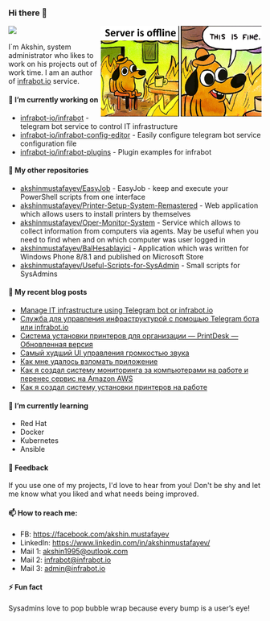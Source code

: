 ### Hi there 👋
![](https://komarev.com/ghpvc/?username=akshinmustafayev&color=green&style=flat-square)
<img align="right" src="/assets/me.png" width="320">

I`m Akshin, system administrator who likes to work on his projects out of work time. I am an author of [infrabot.io](https://infrabot.io) service.


#### 🔭 I’m currently working on
- [infrabot-io/infrabot](https://github.com/infrabot-io/infrabot) - telegram bot service to control IT infrastructure
- [infrabot-io/infrabot-config-editor](https://github.com/infrabot-io/infrabot-config-editor) - Easily configure telegram bot service configuration file
- [infrabot-io/infrabot-plugins](https://github.com/infrabot-io/infrabot-plugins) - Plugin examples for infrabot


#### 🔨 My other repositories
- [akshinmustafayev/EasyJob](https://github.com/akshinmustafayev/EasyJob) - EasyJob - keep and execute your PowerShell scripts from one interface
- [akshinmustafayev/Printer-Setup-System-Remastered](https://github.com/akshinmustafayev/Printer-Setup-System-Remastered) - Web application which allows users to install printers by themselves
- [akshinmustafayev/Oper-Monitor-System](https://github.com/akshinmustafayev/Oper-Monitor-System) - Service which allows to collect information from computers via agents. May be useful when you need to find when and on which computer was user logged in
- [akshinmustafayev/BalHesablayici](https://github.com/akshinmustafayev/BalHesablayici) - Application which was written for Windows Phone 8/8.1 and published on Microsoft Store
- [akshinmustafayev/Useful-Scripts-for-SysAdmin](https://github.com/akshinmustafayev/Useful-Scripts-for-SysAdmin) - Small scripts for SysAdmins


#### 📜 My recent blog posts
- [Manage IT infrastructure using Telegram bot or infrabot.io](https://infrabot.medium.com/manage-it-infrastructure-using-telegram-bot-or-infrabot-io-7fdc95a00a9c)
- [Служба для управления инфраструктурой с помощью Telegram бота или infrabot.io](https://habr.com/en/post/534884/)
- [Система установки принтеров для организации — PrintDesk — Обновленная версия](https://habr.com/en/post/505406/)
- [Самый худший UI управления громкостью звука](https://habr.com/en/post/449060/)
- [Как мне удалось взломать приложение](https://habr.com/en/post/344922/)
- [Как я создал систему мониторинга за компьютерами на работе и перенес сервис на Amazon AWS](https://habr.com/en/post/336276/)
- [Как я создал систему установки принтеров на работе](https://habr.com/en/post/333056/)


#### 🌱 I’m currently learning
- Red Hat
- Docker
- Kubernetes
- Ansible


#### 💬 Feedback
If you use one of my projects, I'd love to hear from you! Don't be shy and let me know what you liked and what needs being improved.


#### 📫 How to reach me:
- FB: https://facebook.com/akshin.mustafayev
- LinkedIn: https://www.linkedin.com/in/akshinmustafayev/
- Mail 1: akshin1995@outlook.com
- Mail 2: infrabot@infrabot.io
- Mail 3: admin@infrabot.io


#### ⚡ Fun fact
Sysadmins love to pop bubble wrap because every bump is a user’s eye!



<!--
**akshinmustafayev/akshinmustafayev** is a ✨ _special_ ✨ repository because its `README.md` (this file) appears on your GitHub profile.

Here are some ideas to get you started:

- 🔭 I’m currently working on ...
- 🌱 I’m currently learning ...
- 👯 I’m looking to collaborate on ...
- 🤔 I’m looking for help with ...
- 💬 Ask me about ...
- 📫 How to reach me: ...
- 😄 Pronouns: ...
- ⚡ Fun fact: ...
-->
